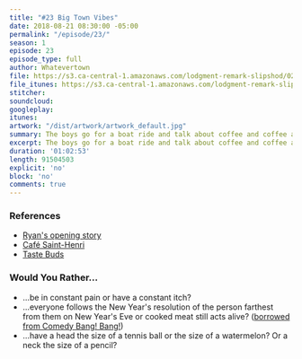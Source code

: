 ```yaml
---
title: "#23 Big Town Vibes"
date: 2018-08-21 08:30:00 -05:00
permalink: "/episode/23/"
season: 1
episode: 23
episode_type: full
author: Whatevertown
file: https://s3.ca-central-1.amazonaws.com/lodgment-remark-slipshod/023.mp3
file_itunes: https://s3.ca-central-1.amazonaws.com/lodgment-remark-slipshod/023.m4a
stitcher:
soundcloud:
googleplay:
itunes:
artwork: "/dist/artwork/artwork_default.jpg"
summary: The boys go for a boat ride and talk about coffee and coffee and coffee.
excerpt: The boys go for a boat ride and talk about coffee and coffee and coffee.
duration: '01:02:53'
length: 91504503
explicit: 'no'
block: 'no'
comments: true
---
```


### References
- [Ryan's opening story](https://pembinavalleyonline.com/local/update-police-determine-nature-of-suspicious-package)
- [Café Saint-Henri](https://sainthenri.ca/)
- [Taste Buds](https://overcast.fm/+N5hfrUVb4)

### Would You Rather…
- …be in constant pain or have a constant itch?
- …everyone follows the New Year's resolution of the person farthest from them on New Year's Eve or cooked meat still acts alive? ([borrowed from Comedy Bang! Bang!](https://www.earwolf.com/episode/peanuts-awareness/))
- …have a head the size of a tennis ball or the size of a watermelon? Or a neck the size of a pencil?
